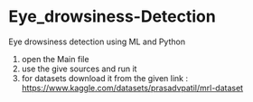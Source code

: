 # Eye_drowsiness-Detection
Eye drowsiness detection using ML and Python
1) open the Main file
2) use the give sources and run it
3) for datasets download it from the given link : https://www.kaggle.com/datasets/prasadvpatil/mrl-dataset
